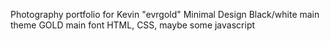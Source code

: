 Photography portfolio for Kevin "evrgold"
Minimal Design
Black/white main theme
GOLD main font
HTML, CSS, maybe some javascript
